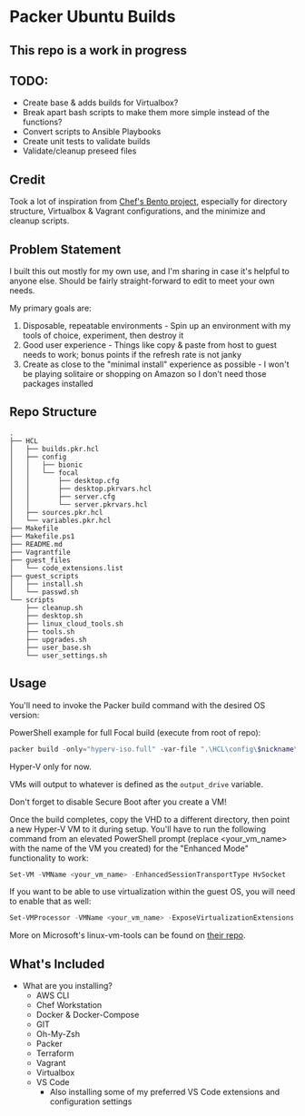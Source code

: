 # Packer Ubuntu Builds

## This repo is a work in progress

## TODO: 

- Create base & adds builds for Virtualbox?
- Break apart bash scripts to make them more simple instead of the functions?
- Convert scripts to Ansible Playbooks
- Create unit tests to validate builds
- Validate/cleanup preseed files

## Credit

Took a lot of inspiration from [Chef's Bento project](https://github.com/chef/bento), especially for directory structure, Virtualbox & Vagrant configurations, and the minimize and cleanup scripts.

## Problem Statement

I built this out mostly for my own use, and I'm sharing in case it's helpful to anyone else. Should be fairly straight-forward to edit to meet your own needs.

My primary goals are:

1. Disposable, repeatable environments - Spin up an environment with my tools of choice, experiment, then destroy it
2. Good user experience - Things like copy & paste from host to guest needs to work; bonus points if the refresh rate is not janky
3. Create as close to the "minimal install" experience as possible - I won't be playing solitaire or shopping on Amazon so I don't need those packages installed

## Repo Structure

```ascii
.
├── HCL
│   ├── builds.pkr.hcl
│   ├── config
│   │   ├── bionic
│   │   └── focal
│   │       ├── desktop.cfg
│   │       ├── desktop.pkrvars.hcl
│   │       ├── server.cfg
│   │       └── server.pkrvars.hcl
│   ├── sources.pkr.hcl
│   └── variables.pkr.hcl
├── Makefile
├── Makefile.ps1
├── README.md
├── Vagrantfile
├── guest_files
│   └── code_extensions.list
├── guest_scripts
│   ├── install.sh
│   └── passwd.sh
└── scripts
    ├── cleanup.sh
    ├── desktop.sh
    ├── linux_cloud_tools.sh
    ├── tools.sh
    ├── upgrades.sh
    ├── user_base.sh
    └── user_settings.sh
```

## Usage

You'll need to invoke the Packer build command with the desired OS version:

PowerShell example for full Focal build (execute from root of repo):

```powershell
packer build -only="hyperv-iso.full" -var-file ".\HCL\config\$nickname\desktop.pkrvars.hcl" .\HCL\
```

Hyper-V only for now.

VMs will output to whatever is defined as the `output_drive` variable.

Don't forget to disable Secure Boot after you create a VM!

Once the build completes, copy the VHD to a different directory, then point a new Hyper-V VM to it during setup. You'll have to run the following command from an elevated PowerShell prompt (replace <your_vm_name> with the name of the VM you created) for the "Enhanced Mode" functionality to work:

```powershell
Set-VM -VMName <your_vm_name> -EnhancedSessionTransportType HvSocket
```

If you want to be able to use virtualization within the guest OS, you will need to enable that as well:

```powershell
Set-VMProcessor -VMName <your_vm_name> -ExposeVirtualizationExtensions $true
```

More on Microsoft's linux-vm-tools can be found on [their repo](https://github.com/microsoft/linux-vm-tools).

## What's Included

- What are you installing?
  - AWS CLI
  - Chef Workstation
  - Docker & Docker-Compose
  - GIT
  - Oh-My-Zsh
  - Packer
  - Terraform
  - Vagrant
  - Virtualbox
  - VS Code
    - Also installing some of my preferred VS Code extensions and configuration settings
